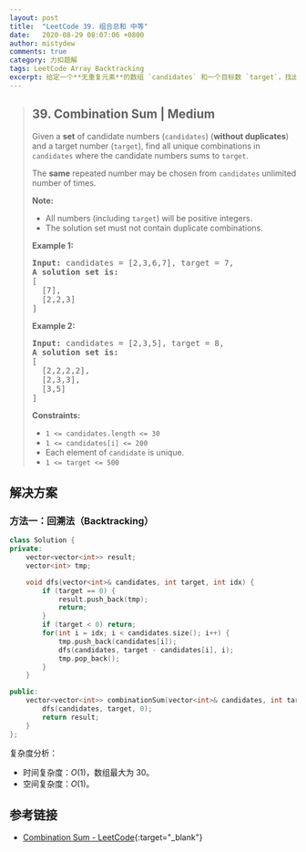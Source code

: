 ```yaml
---
layout: post
title:  "LeetCode 39. 组合总和 中等"
date:   2020-08-29 08:07:06 +0800
author: mistydew
comments: true
category: 力扣题解
tags: LeetCode Array Backtracking
excerpt: 给定一个**无重复元素**的数组 `candidates` 和一个目标数 `target`，找出 `candidates` 中所有使数字和为 `target` 的组合。
---
```

> ## 39. Combination Sum | Medium
> 
> Given a **set** of candidate numbers (`candidates`) (**without duplicates**) and a target number (`target`), find all unique combinations in `candidates` where the candidate numbers sums to `target`.
> 
> The **same** repeated number may be chosen from `candidates` unlimited number of times.
> 
> **Note:**
> 
> * All numbers (including `target`) will be positive integers.
> * The solution set must not contain duplicate combinations.
> 
> **Example 1:**
> 
> <pre>
> <strong>Input:</strong> candidates = [2,3,6,7], target = 7,
> <strong>A solution set is:</strong>
> [
>   [7],
>   [2,2,3]
> ]
> </pre>
> 
> **Example 2:**
> 
> <pre>
> <strong>Input:</strong> candidates = [2,3,5], target = 8,
> <strong>A solution set is:</strong>
> [
>   [2,2,2,2],
>   [2,3,3],
>   [3,5]
> ]
> </pre>
>  
> 
> **Constraints:**
> 
> * `1 <= candidates.length <= 30`
> * `1 <= candidates[i] <= 200`
> * Each element of `candidate` is unique.
> * `1 <= target <= 500`

## 解决方案

### 方法一：回溯法（Backtracking）

```cpp
class Solution {
private:
    vector<vector<int>> result;
    vector<int> tmp;

    void dfs(vector<int>& candidates, int target, int idx) {
        if (target == 0) {
            result.push_back(tmp);
            return;
        }
        if (target < 0) return;
        for(int i = idx; i < candidates.size(); i++) {
            tmp.push_back(candidates[i]);
            dfs(candidates, target - candidates[i], i);
            tmp.pop_back();
        }
    }

public:
    vector<vector<int>> combinationSum(vector<int>& candidates, int target) {
        dfs(candidates, target, 0);
        return result;
    }
};
```

复杂度分析：
* 时间复杂度：*O*(1)，数组最大为 30。
* 空间复杂度：*O*(1)。

## 参考链接

* [Combination Sum - LeetCode](https://leetcode.com/problems/combination-sum/){:target="_blank"}
